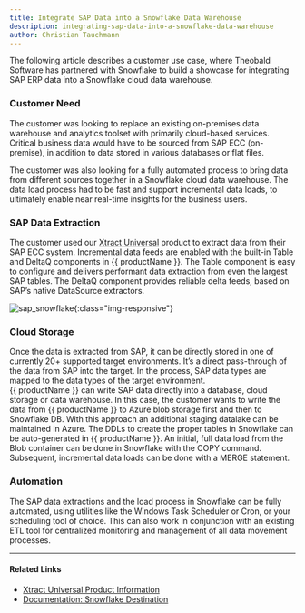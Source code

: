 ```yaml
---
title: Integrate SAP Data into a Snowflake Data Warehouse
description: integrating-sap-data-into-a-snowflake-data-warehouse
author: Christian Tauchmann
---
```


The following article describes a customer use case, where Theobald Software has partnered with Snowflake to build a showcase for integrating SAP ERP data into a Snowflake cloud data warehouse. 

### Customer Need 

The customer was looking to replace an existing on-premises data warehouse and analytics toolset with primarily cloud-based services. 
Critical business data would have to be sourced from SAP ECC (on-premise), in addition to data stored in various databases or flat files.

The customer was also looking for a fully automated process to bring data from different sources together in a Snowflake cloud data warehouse. 
The data load process had to be fast and support incremental data loads, to ultimately enable near real-time insights for the business users.

### SAP Data Extraction

The customer used our [Xtract Universal](https://theobald-software.com/en/xtract-universal/) product to extract data from their SAP ECC system. 
Incremental data feeds are enabled with the built-in Table and DeltaQ components in {{ productName }}. 
The Table component is easy to configure and delivers performant data extraction from even the largest SAP tables. 
The DeltaQ component provides reliable delta feeds, based on SAP’s native DataSource extractors.

![sap_snowflake](../assets/images/articles/xu/sap_snowflake.png){:class="img-responsive"}

### Cloud Storage 

Once the data is extracted from SAP, it can be directly stored in one of currently 20+ supported target environments. 
It’s a direct pass-through of the data from SAP into the target. In the process, SAP data types are mapped to the data types of the target environment. <br> 
{{ productName }} can write SAP data directly into a database, cloud storage or data warehouse. 
In this case, the customer wants to write the data from {{ productName }} to Azure blob storage first and then to Snowflake DB. 
With this approach an additional staging datalake can be maintained in Azure.
The DDLs to create the proper tables in Snowflake can be auto-generated in {{ productName }}. 
An initial, full data load from the Blob container can be done in Snowflake with the COPY command. 
Subsequent, incremental data loads can be done with a MERGE statement.

### Automation 

The SAP data extractions and the load process in Snowflake can be fully automated, using utilities like the Windows Task Scheduler or Cron, or your scheduling tool of choice. 
This can also work in conjunction with an existing ETL tool for centralized monitoring and management of all data movement processes.

***********

#### Related Links

- [Xtract Universal Product Information](https://theobald-software.com/en/xtract-universal/) 
- [Documentation: Snowflake Destination](../documentation/destinations/snowflake.md)
